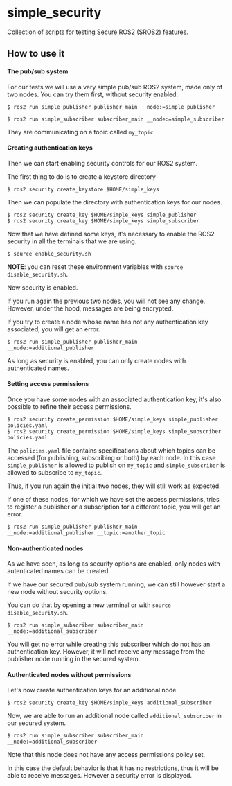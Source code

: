 # simple_security

Collection of scripts for testing Secure ROS2 (SROS2) features.


## How to use it

#### The pub/sub system

For our tests we will use a very simple pub/sub ROS2 system, made only of two nodes.
You can try them first, without security enabled.

    $ ros2 run simple_publisher publisher_main __node:=simple_publisher

    $ ros2 run simple_subscriber subscriber_main __node:=simple_subscriber

They are communicating on a topic called `my_topic`

#### Creating authentication keys

Then we can start enabling security controls for our ROS2 system.

The first thing to do is to create a keystore directory

    $ ros2 security create_keystore $HOME/simple_keys

Then we can populate the directory with authentication keys for our nodes.

    $ ros2 security create_key $HOME/simple_keys simple_publisher
    $ ros2 security create_key $HOME/simple_keys simple_subscriber

Now that we have defined some keys, it's necessary to enable the ROS2 security in all the terminals that we are using.

    $ source enable_security.sh

**NOTE**: you can reset these environment variables with `source disable_security.sh`.

Now security is enabled.

If you run again the previous two nodes, you will not see any change.
However, under the hood, messages are being encrypted.

If you try to create a node whose name has not any authentication key associated, you will get an error.

    $ ros2 run simple_publisher publisher_main __node:=additional_publisher

As long as security is enabled, you can only create nodes with authenticated names.

#### Setting access permissions

Once you have some nodes with an associated authentication key, it's also possible to refine their access permissions.

    $ ros2 security create_permission $HOME/simple_keys simple_publisher policies.yaml
    $ ros2 security create_permission $HOME/simple_keys simple_subscriber policies.yaml

The `policies.yaml` file contains specifications about which topics can be accessed (for publishing, subscribing or both) by each node.
In this case `simple_publisher` is allowed to publish on `my_topic` and `simple_subscriber` is allowed to subscribe to `my_topic`.

Thus, if you run again the initial two nodes, they will still work as expected.

If one of these nodes, for which we have set the access permissions, tries to register a publisher or a subscription for a different topic, you will get an error.

    $ ros2 run simple_publisher publisher_main __node:=additional_publisher __topic:=another_topic


#### Non-authenticated nodes

As we have seen, as long as security options are enabled, only nodes with autenticated names can be created.

If we have our secured pub/sub system running, we can still however start a new node without security options.

You can do that by opening a new terminal or with `source disable_security.sh`.

    $ ros2 run simple_subscriber subscriber_main __node:=additional_subscriber

You will get no error while creating this subscriber which do not has an authentication key. However, it will not receive any message from the publisher node running in the secured system.


#### Authenticated nodes without permissions

Let's now create authentication keys for an additional node.

    $ ros2 security create_key $HOME/simple_keys additional_subscriber

Now, we are able to run an additional node called `additional_subscriber` in our secured system.

    $ ros2 run simple_subscriber subscriber_main __node:=additional_subscriber

Note that this node does not have any access permissions policy set.

In this case the default behavior is that it has no restrictions, thus it will be able to receive messages.
However a security error is displayed.




